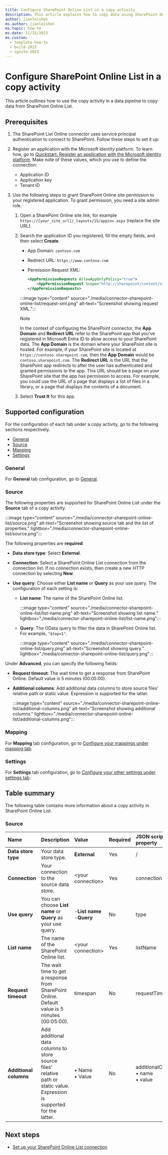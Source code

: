 ```yaml
---
title: Configure SharePoint Online List in a copy activity
description: This article explains how to copy data using SharePoint Online List.
author: jianleishen
ms.author: jianleishen
ms.topic: how-to
ms.date: 11/15/2023
ms.custom:
  - template-how-to
  - build-2023
  - ignite-2023
---
```


# Configure SharePoint Online List in a copy activity

This article outlines how to use the copy activity in a data pipeline to copy data from SharePoint Online List.

## Prerequisites

1. The SharePoint List Online connector uses service principal authentication to connect to SharePoint. Follow these steps to set it up:

1. Register an application with the Microsoft identity platform. To learn how, go to [Quickstart: Register an application with the Microsoft identity platform](/entra/identity-platform/quickstart-register-app). Make note of these values, which you use to define the connection:

   - Application ID
   - Application key
   - Tenant ID

1. Use the following steps to grant SharePoint Online site permission to your registered application. To grant permission, you need a site admin role.

   1. Open a SharePoint Online site link, for example `https://[your_site_url]/_layouts/15/appinv.aspx` (replace the site URL).
   2. Search the application ID you registered, fill the empty fields, and then select **Create**.

      - App Domain: `contoso.com`
      - Redirect URL: `https://www.contoso.com`
      - Permission Request XML:

        ```xml
        <AppPermissionRequests AllowAppOnlyPolicy="true">
            <AppPermissionRequest Scope="http://sharepoint/content/sitecollection/web" Right="Read"/>
        </AppPermissionRequests>
        ```

      :::image type="content" source="./media/connector-sharepoint-online-list/request-xml.png" alt-text="Screenshot showing request XML.":::

      > [!NOTE]
      > In the context of configuring the SharePoint connector, the **App Domain** and **Redirect URL** refer to the SharePoint app that you've registered in Microsoft Entra ID to allow access to your SharePoint data. The **App Domain** is the domain where your SharePoint site is hosted. For example, if your SharePoint site is located at `https://contoso.sharepoint.com`, then the **App Domain** would be `contoso.sharepoint.com`. The **Redirect URL** is the URL that the SharePoint app redirects to after the user has authenticated and granted permissions to the app. This URL should be a page on your SharePoint site that the app has permission to access. For example, you could use the URL of a page that displays a list of files in a library, or a page that displays the contents of a document.

   3. Select **Trust It** for this app.

## Supported configuration

For the configuration of each tab under a copy activity, go to the following sections respectively.

- [General](#general)  
- [Source](#source)
- [Mapping](#mapping)
- [Settings](#settings)

### General

For **General** tab configuration, go to [General](activity-overview.md#general-settings).

### Source

The following properties are supported for SharePoint Online List under the **Source** tab of a copy activity.

:::image type="content" source="./media/connector-sharepoint-online-list/source.png" alt-text="Screenshot showing source tab and the list of properties." lightbox="./media/connector-sharepoint-online-list/source.png":::

The following properties are **required**:

- **Data store type**: Select **External**.
- **Connection**: Select a SharePoint Online List connection from the connection list. If no connection exists, then create a new HTTP connection by selecting **New**.
- **Use query**: Choose either **List name** or **Query** as your use query. The configuration of each setting is:

  - **List name**: The name of the SharePoint Online list.

    :::image type="content" source="./media/connector-sharepoint-online-list/list-name.png" alt-text="Screenshot showing list name." lightbox="./media/connector-sharepoint-online-list/list-name.png":::

  - **Query**: The OData query to filter the data in SharePoint Online list. For example, `"$top=1"`.

    :::image type="content" source="./media/connector-sharepoint-online-list/query.png" alt-text="Screenshot showing query." lightbox="./media/connector-sharepoint-online-list/query.png":::

Under **Advanced**, you can specify the following fields:

- **Request timeout**: The wait time to get a response from SharePoint Online. Default value is 5 minutes (00:05:00).
- **Additional columns**: Add additional data columns to store source files' relative path or static value. Expression is supported for the latter.

  :::image type="content" source="./media/connector-sharepoint-online-list/additional-columns.png" alt-text="Screenshot showing additional columns." lightbox="./media/connector-sharepoint-online-list/additional-columns.png":::

### Mapping

For **Mapping** tab configuration, go to [Configure your mappings under mapping tab](copy-data-activity.md#configure-your-mappings-under-mapping-tab).

### Settings

For **Settings** tab configuration, go to [Configure your other settings under settings tab](copy-data-activity.md#configure-your-other-settings-under-settings-tab).

## Table summary

The following table contains more information about a copy activity in SharePoint Online List.

### Source

|Name |Description |Value|Required |JSON script property |
|:---|:---|:---|:---|:---|
|**Data store type**|Your data store type.|**External**|Yes|/|
|**Connection** |Your connection to the source data store.|\<your connection> |Yes|connection|
|**Use query** |You can choose **List name** or **Query** as your use query.|-**List name** <br>-**Query**|No |type|
|**List name** |The name of the SharePoint Online list.|\<your connection> |Yes|listName|
|**Request timeout** |The wait time to get a response from SharePoint Online. Default value is 5 minutes (00:05:00).| timespan |No |requestTimeout|
|**Additional columns** |Add additional data columns to store source files' relative path or static value. Expression is supported for the latter.| • Name<br>• Value|No |additionalColumns:<br>• name<br>• value |

## Next steps

- [Set up your SharePoint Online List connection](connector-sharepoint-online-list.md)
